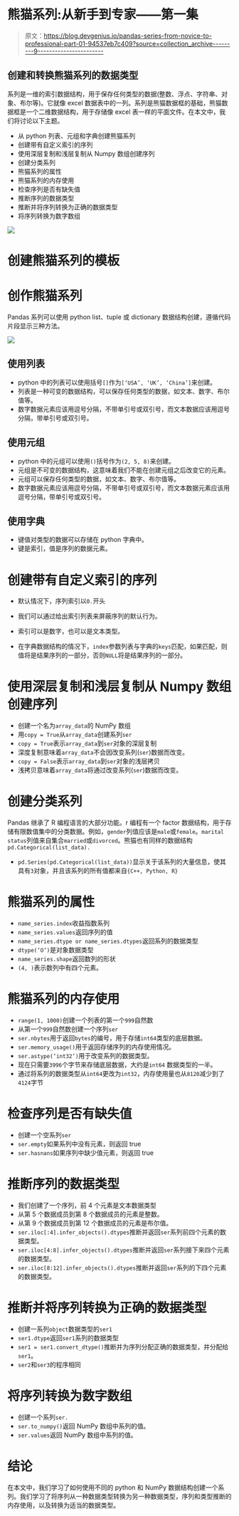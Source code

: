 # 熊猫系列:从新手到专家——第一集

> 原文：<https://blog.devgenius.io/pandas-series-from-novice-to-professional-part-01-94537eb7c409?source=collection_archive---------9----------------------->

## 创建和转换熊猫系列的数据类型

系列是一维的索引数据结构，用于保存任何类型的数据(整数、浮点、字符串、对象、布尔等)。它就像 excel 数据表中的一列。系列是熊猫数据框的基础，熊猫数据框是一个二维数据结构，用于存储像 excel 表一样的平面文件。在本文中，我们将讨论以下主题。

*   从 python 列表、元组和字典创建熊猫系列
*   创建带有自定义索引的序列
*   使用深层复制和浅层复制从 Numpy 数组创建序列
*   创建分类系列
*   熊猫系列的属性
*   熊猫系列的内存使用
*   检查序列是否有缺失值
*   推断序列的数据类型
*   推断并将序列转换为正确的数据类型
*   将序列转换为数字数组

![](img/9de7b9af0219d017fbbfce42745c0113.png)

# 创建熊猫系列的模板

# 创作熊猫系列

Pandas 系列可以使用 python list、tuple 或 dictionary 数据结构创建，遵循代码片段显示三种方法。

![](img/fe3185d21c43a73d4330a6ba4b6ced88.png)

## 使用列表

*   python 中的列表可以使用括号`[]`作为`[‘USA’, ‘UK’, ‘China’]`来创建。
*   列表是一种可变的数据结构，可以保存任何类型的数据，如文本、数字、布尔值等。
*   数字数据元素应该用逗号分隔，不带单引号或双引号，而文本数据应该用逗号分隔，带单引号或双引号。

## 使用元组

*   python 中的元组可以使用`()`括号作为`(2, 5, 8)`来创建。
*   元组是不可变的数据结构，这意味着我们不能在创建元组之后改变它的元素。
*   元组可以保存任何类型的数据，如文本、数字、布尔值等。
*   数字数据元素应该用逗号分隔，不带单引号或双引号，而文本数据元素应该用逗号分隔，带单引号或双引号。

## 使用字典

*   键值对类型的数据可以存储在 python 字典中。
*   键是索引，值是序列的数据元素。

# 创建带有自定义索引的序列

*   默认情况下，序列索引以`0.`开头
*   我们可以通过给出索引列表来屏蔽序列的默认行为。
*   索引可以是数字，也可以是文本类型。

*   在字典数据结构的情况下，`index`参数列表与字典的`keys`匹配，如果匹配，则值将是结果序列的一部分，否则`NULL`将是结果序列的一部分。

# 使用深层复制和浅层复制从 Numpy 数组创建序列

*   创建一个名为`array_data`的 NumPy 数组
*   用`copy = True`从`array_data`创建系列`ser`
*   `copy = True`表示`array_data`到`ser`对象的深层复制
*   深度复制意味着`array_data`不会因改变系列(`ser`)数据而改变。
*   `copy = False`表示`array_data`到`ser`对象的浅层拷贝
*   浅拷贝意味着`array_data`将通过改变系列(`ser`)数据而改变。

# 创建分类系列

Pandas 继承了 R 编程语言的大部分功能。r 编程有一个 factor 数据结构，用于存储有限数值集中的分类数据。例如，`gender`列值应该是`male`或`female`。`marital status`列值来自集合`married`或`divorced`。熊猫也有同样的数据结构`pd.Categorical(list_data).`

*   `pd.Series(pd.Categorical(list_data))`显示关于该系列的大量信息，使其具有`3`对象，并且该系列的所有值都来自`{C++, Python, R}`

# 熊猫系列的属性

*   `name_series.index`收益指数系列
*   `name_series.values`返回序列的值
*   `name_series.dtype or name_series.dtypes`返回系列的数据类型
*   `dtype(‘O’)`是对象数据类型
*   `name_series.shape`返回数列的形状
*   `(4, )`表示数列中有四个元素。

# 熊猫系列的内存使用

*   `range(1, 1000)`创建一个列表的第一个`999`自然数
*   从第一个`999`自然数创建一个序列`ser`
*   `ser.nbytes`用于返回`bytes`的编号，用于存储`int64`类型的底层数据。
*   `ser.memory_usage()`用于返回存储序列的内存使用情况。
*   `ser.astype(‘int32’)`用于改变系列的数据类型。
*   现在只需要`3996`个字节来存储底层数据，大约是`int64` 数据类型的一半。
*   通过将系列的数据类型从`int64`更改为`int32`，内存使用量也从`8120`减少到了`4124`字节

# 检查序列是否有缺失值

*   创建一个空系列`ser`
*   `ser.empty`如果系列中没有元素，则返回 true
*   `ser.hasnans`如果序列中缺少值元素，则返回 true

# 推断序列的数据类型

*   我们创建了一个序列，前 4 个元素是文本数据类型
*   从第 5 个数据成员到第 8 个数据成员的元素是整数。
*   从第 9 个数据成员到第 12 个数据成员的元素是布尔值。
*   `ser.iloc[:4].infer_objects().dtypes`推断并返回`ser`系列前四个元素的数据类型。
*   `ser.iloc[4:8].infer_objects().dtypes`推断并返回`ser`系列接下来四个元素的数据类型。
*   `ser.iloc[8:12].infer_objects().dtypes`推断并返回`ser`系列的下四个元素的数据类型。

# 推断并将序列转换为正确的数据类型

*   创建一系列`object`数据类型的`ser1`
*   `ser1.dtype`返回`ser1`系列的数据类型
*   `ser1 = ser1.convert_dtype()`推断并为序列分配正确的数据类型，并分配给`ser1`。
*   `ser2`和`ser3`的程序相同

# 将序列转换为数字数组

*   创建一个系列`ser.`
*   `ser.to_numpy()`返回 NumPy 数组中系列的值。
*   `ser.values`返回 NumPy 数组中系列的值。

# 结论

在本文中，我们学习了如何使用不同的 python 和 NumPy 数据结构创建一个系列。我们学习了将序列从一种数据类型转换为另一种数据类型，序列和类型推断的内存使用，以及转换为适当的数据类型。